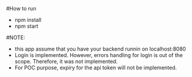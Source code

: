 #How to run

- npm install
- npm start


#NOTE: 
- this app assume that you have your backend runnin on localhost:8080
- Login is implemented. However, errors handling for login is out of the scope. Therefore, it was not implemented.
- For POC purpose, expiry for the api token will not be implemented.

